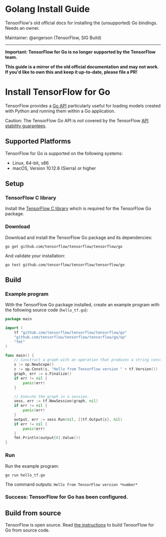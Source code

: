 # Golang Install Guide 

TensorFlow's old official docs for installing the (unsupported) Go bindings.
Needs an owner.

Maintainer: @angerson (TensorFlow, SIG Build)

* * *

**Important: TensorFlow for Go is no longer supported by the
TensorFlow team.**

**This guide is a mirror of the old official documentation and may not work. If
you'd like to own this and keep it up-to-date, please file a PR!**

# Install TensorFlow for Go

TensorFlow provides a
[Go API](https://pkg.go.dev/github.com/tensorflow/tensorflow/tensorflow/go)
particularly useful for loading models created with Python and running them
within a Go application.

Caution: The TensorFlow Go API is *not* covered by the TensorFlow
[API stability guarantees](https://www.tensorflow.org/guide/versions).


## Supported Platforms

TensorFlow for Go is supported on the following systems:

* Linux, 64-bit, x86
* macOS, Version 10.12.6 (Sierra) or higher


## Setup

### TensorFlow C library

Install the [TensorFlow C library](https://www.tensorflow.org/install/lang_c) which is required for the
TensorFlow Go package.

### Download

Download and install the TensorFlow Go package and its dependencies:

```
go get github.com/tensorflow/tensorflow/tensorflow/go
```

And validate your installation:

```
go test github.com/tensorflow/tensorflow/tensorflow/go
```


## Build

### Example program

With the TensorFlow Go package installed, create an example program with the
following source code (`hello_tf.go`):

```go
package main

import (
	tf "github.com/tensorflow/tensorflow/tensorflow/go"
	"github.com/tensorflow/tensorflow/tensorflow/go/op"
	"fmt"
)

func main() {
	// Construct a graph with an operation that produces a string constant.
	s := op.NewScope()
	c := op.Const(s, "Hello from TensorFlow version " + tf.Version())
	graph, err := s.Finalize()
	if err != nil {
		panic(err)
	}

	// Execute the graph in a session.
	sess, err := tf.NewSession(graph, nil)
	if err != nil {
		panic(err)
	}
	output, err := sess.Run(nil, []tf.Output{c}, nil)
	if err != nil {
		panic(err)
	}
	fmt.Println(output[0].Value())
}
```

### Run

Run the example program:

```
go run hello_tf.go
```

The command outputs: `Hello from TensorFlow version *number*`

### Success: TensorFlow for Go has been configured.


## Build from source

TensorFlow is open source. Read
[the instructions](https://github.com/tensorflow/tensorflow/blob/master/tensorflow/go/README.md)
to build TensorFlow for Go from source code.
